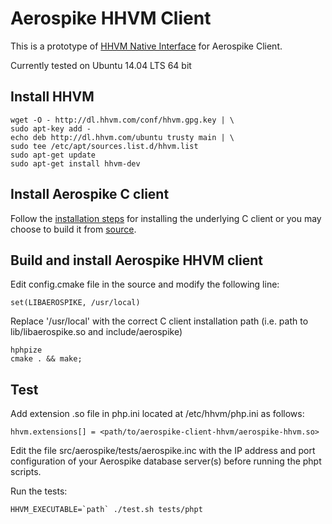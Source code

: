 # Aerospike HHVM Client
This is a prototype of [HHVM Native Interface](https://github.com/facebook/hhvm/wiki/Extension-API) for Aerospike Client.


Currently tested on Ubuntu 14.04 LTS 64 bit

## Install HHVM
    wget -O - http://dl.hhvm.com/conf/hhvm.gpg.key | \
    sudo apt-key add -
    echo deb http://dl.hhvm.com/ubuntu trusty main | \
    sudo tee /etc/apt/sources.list.d/hhvm.list
    sudo apt-get update
    sudo apt-get install hhvm-dev

## Install Aerospike C client
Follow the [installation steps](http://www.aerospike.com/download/client/c/3.1.11/) for installing the underlying C client or you may choose to build it from [source](https://github.com/aerospike/aerospike-client-c).

## Build and install Aerospike HHVM client
Edit config.cmake file in the source and modify the following line:

    set(LIBAEROSPIKE, /usr/local)

Replace '/usr/local' with the correct C client installation path (i.e. path to lib/libaerospike.so and include/aerospike)

    hphpize
    cmake . && make;

## Test
Add extension .so file in php.ini located at /etc/hhvm/php.ini as follows:

    hhvm.extensions[] = <path/to/aerospike-client-hhvm/aerospike-hhvm.so>

Edit the file src/aerospike/tests/aerospike.inc with the IP address and port
configuration of your Aerospike database server(s) before running the phpt scripts.

Run the tests:

    HHVM_EXECUTABLE=`path` ./test.sh tests/phpt

